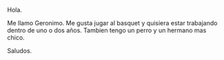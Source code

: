 Hola.

Me llamo Geronimo. Me gusta jugar al basquet y quisiera estar trabajando dentro de uno o dos años.
Tambien tengo un perro y un hermano mas chico.

Saludos.
